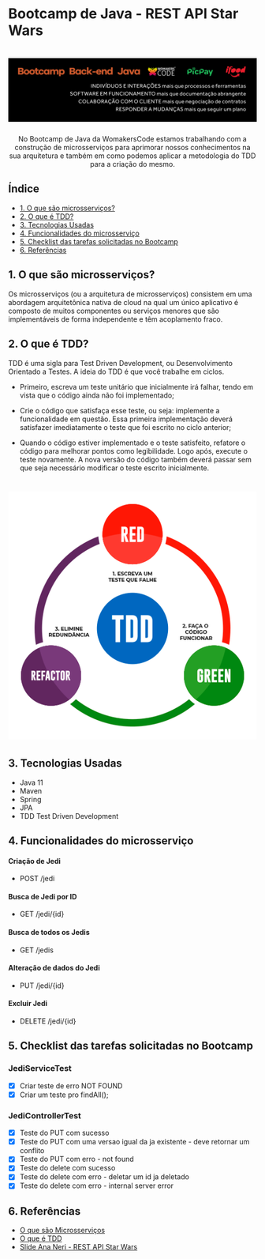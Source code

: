 # Bootcamp de Java - REST API Star Wars
<h1 align="center">
    <img alt="center" title="WomakersCode" src="img/womakerscode.png">
</h1>

<p align="center"> No Bootcamp de Java da WomakersCode estamos trabalhando com a construção de microsserviços para aprimorar nossos conhecimentos na sua arquitetura e também em como podemos aplicar a metodologia do TDD para a criação do mesmo. </p> 

## Índice

- [1. O que são microsserviços?](#1-microsserviços)
- [2. O que é TDD?](#2-tdd)
- [3. Tecnologias Usadas](#3-tecnologias)
- [4. Funcionalidades do microsserviço](#3-funcionalidades)
- [5. Checklist das tarefas solicitadas no Bootcamp](#3-checklist)
- [6. Referências](#3-referencias)

## 1. O que são microsserviços?
Os microsserviços (ou a arquitetura de microsserviços) consistem em uma abordagem arquitetônica nativa de cloud na qual um único aplicativo é composto de muitos componentes ou serviços menores que são implementáveis de forma independente e têm acoplamento fraco.

## 2. O que é TDD?
TDD é uma sigla para Test Driven Development, ou Desenvolvimento Orientado a Testes. A ideia do TDD é que você trabalhe em ciclos.

- Primeiro, escreva um teste unitário que inicialmente irá falhar, tendo em vista que o código ainda não foi implementado;

- Crie o código que satisfaça esse teste, ou seja: implemente a funcionalidade em questão. Essa primeira implementação deverá satisfazer imediatamente o teste que foi escrito no ciclo anterior;
 
- Quando o código estiver implementado e o teste satisfeito, refatore o código para melhorar pontos como legibilidade. Logo após, execute o teste novamente. A nova versão do código também deverá passar sem que seja necessário modificar o teste escrito inicialmente.


<h1 align="center">
    <img alt="TDD" title="TDD" src="img/tdd.png">
</h1>

## 3. Tecnologias Usadas
- Java 11
- Maven
- Spring
- JPA
- TDD Test Driven Development

## 4. Funcionalidades do microsserviço

#### Criação de Jedi
- POST /jedi

#### Busca de Jedi por ID
- GET /jedi/{id}

#### Busca de todos os Jedis
- GET /jedis

#### Alteração de dados do Jedi
- PUT /jedi/{id}

#### Excluir Jedi
- DELETE /jedi/{id}

## 5. Checklist das tarefas solicitadas no Bootcamp

### JediServiceTest
- [x] Criar teste de erro NOT FOUND
- [x] Criar um teste pro findAll();

### JediControllerTest
- [x] Teste do PUT com sucesso
- [x] Teste do PUT com uma versao igual da ja existente - deve retornar um conflito
- [x] Teste do PUT com erro - not found
- [x] Teste do delete com sucesso
- [x] Teste do delete com erro - deletar um id ja deletado
- [x] Teste do delete com erro  - internal server error

## 6. Referências
- [O que são Microsserviços](https://www.ibm.com/br-pt/cloud/learn/microservices)
- [O que é TDD](https://www.treinaweb.com.br/blog/afinal-o-que-e-tdd)
- [Slide Ana Neri - REST API Star Wars](https://docs.google.com/presentation/d/13DAMAh-eu8GCftH2QeY4qPz9mjKN_KP-kuHxtvDvCSc/edit?usp=sharing
  )

